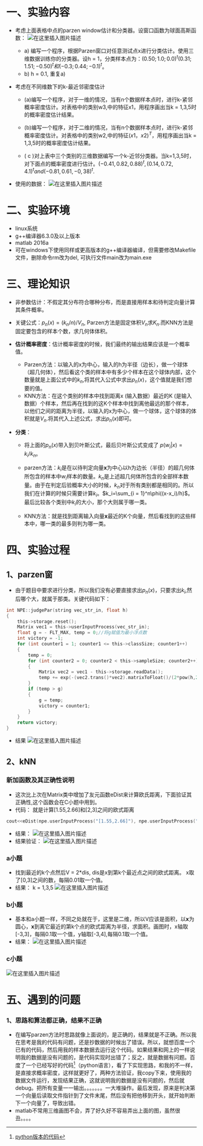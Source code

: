 # 一、实验内容
-  考虑上面表格中点的parzen window估计和分类器。设窗口函数为球面高斯函数：
![在这里插入图片描述](https://img-blog.csdnimg.cn/20181120190155145.png)
   - a) 编写一个程序，根据Parzen窗口对任意测试点x进行分类估计。使用三维数据训练你的分类器。设h = 1，分类样本点为：$(0.50;1.0;0.0)^t (0.31;1.51;-0.50)^t和(-0.3;0.44;-0.1)^t$。
   - b) h = 0.1, 重复a)
- 考虑在不同维数下的k-最近邻密度估计

   - (a)编写一个程序，对于一维的情况，当有n个数据样本点时，进行k-紧邻概率密度估计。对表格中的类别w3,中的特征x1，用程序画出当k = 1,3,5时的概率密度估计结果。

    - (b)编写一个程序，对于二维的情况，当有n个数据样本点时，进行k-紧邻概率密度估计。对表格中的类别w2,中的特征$(x1，x2)^T$，用程序画出当k = 1,3,5时的概率密度估计结果。

   - ( c )对上表中三个类别的三维数据编写一个k-近邻分类器。当k=1,3,5时，对下面点的概率密度进行估计。$(-0.41, 0.82,  0.88)^t ,  (0.14,  0.72,  4.1)^t and (-0.81,  0.61,  -0,38)^t.$
- 使用的数据：
![在这里插入图片描述](https://img-blog.csdnimg.cn/20181120192908525.png?x-oss-process=image/watermark,type_ZmFuZ3poZW5naGVpdGk,shadow_10,text_aHR0cHM6Ly9ibG9nLmNzZG4ubmV0L0MyNjgxNTk1ODU4,size_16,color_FFFFFF,t_70)

# 二、实验环境
- linux系统
- g++编译器6.3.0及以上版本
- matlab 2016a
- 可在windows下使用同样或更高版本的g++编译器编译，但需要修改Makefile文件，删除命令rm改为del, 可执行文件main改为main.exe

# 三、理论知识
- 非参数估计：不假定其分布符合哪种分布，而是直接用样本和待判定向量计算其条件概率。
- 关键公式：$p_n(x)=( k_n/n)/V_n$, Parzen方法是固定体积$V_n$求$K_n$.而KNN方法是固定要包含的样本个数，求几何体体积。

- **估计概率密度**：估计概率密度的时候，我们最终的输出结果应该是一个概率值。
    - Parzen方法：以输入的x为中心，输入的h为半径（边长），做一个球体（超几何体），然后看这个类的样本中有多少个样本在这个球体内部，这个数量就是上面公式中的$k_n$,将其代入公式中求出$p_n(x)$，这个值就是我们想要的值。
    - KNN方法：在这个类别的样本中找到距离x (输入数据）最近的K  (是输入数据）个样本，然后再在找到的这K个样本中找到离他最远的那个样本，以他们之间的距离为半径，以输入的x为中心，做一个球体，这个球体的体积就是$V_n$.将其代入上述公式，求出$p_n(x)$即可。

- **分类**：
    - 将上面的$p_n(x)$带入到贝叶斯公式，最后贝叶斯公式变成了 $p(w_i|x) = k_i/k_n$。
	- parzen方法：$k_i$是在以待判定向量**x**为中心以h为边长（半径）的超几何体所包含的样本中$w_i$样本的数量。$k_n$是上述超几何体所包含的全部样本数量。由于在判定后验概率大小的时候，$k_n$对于所有类别都是相同的。所以我们在计算的时候只需要计算$k_i$。$k_i=\sum_{i = 1}^n\phi((x-x_i)/h)$。最后比较各个类别中$k_i$的大小，那个大则属于哪一类。

   - KNN方法：就是找到距离输入向量**x**最近的K个向量，然后看找到的这些样本中，哪一类的最多则判为哪一类。

# 四、实验过程

## 1、parzen窗
- 由于题目中要求进行分类，所以我们没有必要直接求出$p_n(x)$，只要求出$k_i$,然后哪个大，就属于那类。关键代码如下：

```c
int NPE::judgePar(string vec_str_in, float h)
{
	this->storage.reset();
	Matrix vec1 = this->userInputProcess(vec_str_in);
	float g = - FLT_MAX, temp = 0;//将g赋值为最小浮点数
	int victory = -1;
	for (int counter1 = 1; counter1 <= this->classSize; counter1++)
	{
		temp = 0;
		for (int counter2 = 0; counter2 < this->sampleSize; counter2++)
		{
			Matrix vec2 = vec1 - this->storage.readData();
			temp += exp(-(vec2.trans()*vec2).matrixToFloat()/(2*pow(h,2)));
		}
		if (temp > g)
		{
			g = temp;
			victory = counter1;
		}
	}
	return victory;
}
```
- 结果
![在这里插入图片描述](https://img-blog.csdnimg.cn/20181121165313989.png)
## 2、kNN
###  新加函数及其正确性说明
- 这次比上次在Matrix类中增加了友元函数eDist来计算欧氏距离，下面验证其正确性,这个函数会在C小题中用到。
- 代码：
就是计算[1.55,2.66]和[2,3]之间的欧式距离

```c
cout<<eDist(npe.userInputProcess("[1.55,2.66]"), npe.userInputProcess("[2,3]"));
```
- 结果：
![在这里插入图片描述](https://img-blog.csdnimg.cn/20181114165857702.png)
- 结果验证：
![在这里插入图片描述](https://img-blog.csdnimg.cn/20181114165954171.png)
### a小题
- 找到最近的k个点然后V = 2*dis, dis是x到第k个最近点之间的欧式距离。
x取了[0,3]之间的数，每隔0.01取一个值。
- 结果：
k = 1,3,5
![在这里插入图片描述](https://img-blog.csdnimg.cn/2018112116432838.png?x-oss-process=image/watermark,type_ZmFuZ3poZW5naGVpdGk,shadow_10,text_aHR0cHM6Ly9ibG9nLmNzZG4ubmV0L0MyNjgxNTk1ODU4,size_16,color_FFFFFF,t_70)
### b小题
- 基本和a小题一样，不同之处就在于，这里是二维，所以V应该是面积，以**x**为圆心，**x**到离它最近的第k个点的欧式距离为半径，求面积。画图时，x轴取[-3,3]，每隔0.1取一个值，y轴取[-3,4],每隔0.1取一个值。
- 结果：
![在这里插入图片描述](https://img-blog.csdnimg.cn/2018112116512718.png?x-oss-process=image/watermark,type_ZmFuZ3poZW5naGVpdGk,shadow_10,text_aHR0cHM6Ly9ibG9nLmNzZG4ubmV0L0MyNjgxNTk1ODU4,size_16,color_FFFFFF,t_70)
### c小题
![在这里插入图片描述](https://img-blog.csdnimg.cn/20181121165243428.png?x-oss-process=image/watermark,type_ZmFuZ3poZW5naGVpdGk,shadow_10,text_aHR0cHM6Ly9ibG9nLmNzZG4ubmV0L0MyNjgxNTk1ODU4,size_16,color_FFFFFF,t_70)

# 五、遇到的问题
### 1、思路和算法都正确，结果不正确
- 在编写parzen方法时思路就像上面说的，是正确的，结果就是不正确。所以我在思考是我的代码有问题，还是抄数据的时候出了错误。所以，就想百度一个已有的代码，然后用我的样本数据去运行这个代码。如果结果和网上的一样说明我的数据是没有问题的，是代码实现时出错了；反之，就是数据有问题。百度了一个已经写好的代码[^1]（python语言），看了下实现思路，和我的不一样，是直接求概率密度，这样就更好了，两种方法验证，我copy下来，使用我的数据文件运行，发现结果正确，这就说明我的数据是没有问题的，然后就debug。把所有变量一一输出。。。。。。。一大堆操作。最后发现，原来是判决第一个向量后读取文件指针到了文件末尾，然后没有把他移到开头，就开始判断下一个向量了，导致出错。
- matlab不常用三维画图不会，弄了好久好不容易弄出上面的图，虽然很丑。。。。

[^1]:[python版本的代码](https://blog.csdn.net/baidu_34045013/article/details/81238753)
